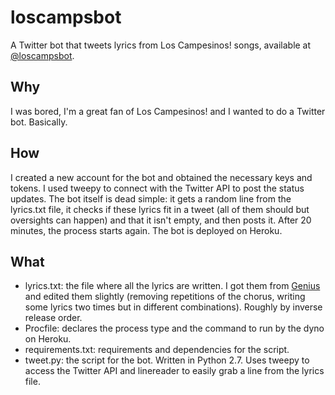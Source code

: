 # loscampsbot
A Twitter bot that tweets lyrics from Los Campesinos! songs, available at [@loscampsbot](https://twitter.com/loscampsbot).

## Why
I was bored, I'm a great fan of Los Campesinos! and I wanted to do a Twitter bot. Basically.

## How
I created a new account for the bot and obtained the necessary keys and tokens. I used tweepy to connect with the Twitter API to post the status updates. The bot itself is dead simple: it gets a random line from the lyrics.txt file, it checks if these lyrics fit in a tweet (all of them should but oversights can happen) and that it isn't empty, and then posts it. After 20 minutes, the process starts again. The bot is deployed on Heroku.

## What

- lyrics.txt: the file where all the lyrics are written. I got them from [Genius](https://genius.com/artists/Los-campesinos) and edited them slightly (removing repetitions of the chorus, writing some lyrics two times but in different combinations). Roughly by inverse release order. 
- Procfile: declares the process type and the command to run by the dyno on Heroku.
- requirements.txt: requirements and dependencies for the script.
- tweet.py: the script for the bot. Written in Python 2.7. Uses tweepy to access the Twitter API and linereader to easily grab a line from the lyrics file.
